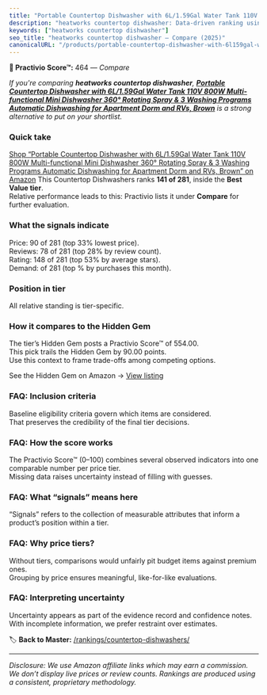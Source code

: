 ```yaml
---
title: "Portable Countertop Dishwasher with 6L/1.59Gal Water Tank 110V 800W Multi-functional Mini Dishwasher 360° Rotating Spray & 3 Washing Programs Automatic Dishwashing for Apartment Dorm and RVs, Brown"
description: "heatworks countertop dishwasher: Data-driven ranking using the Practivio Score™. Positioned by quality, value, demand, findability, momentum."
keywords: ["heatworks countertop dishwasher"]
seo_title: "heatworks countertop dishwasher — Compare (2025)"
canonicalURL: "/products/portable-countertop-dishwasher-with-6l159gal-water-tank-110v-800w-multi-functional-mini-dishwasher-360-rotating-spray-3-washing-programs-automatic-dishwashing-for-apartment-dorm-and-rvs-brown-B0CPPQHQWL/"
---
```


**🛒 Practivio Score™:** 464 — _Compare_


*If you're comparing **heatworks countertop dishwasher**, **[Portable Countertop Dishwasher with 6L/1.59Gal Water Tank 110V 800W Multi-functional Mini Dishwasher 360° Rotating Spray & 3 Washing Programs Automatic Dishwashing for Apartment Dorm and RVs, Brown](https://www.amazon.com/dp/B0CPPQHQWL?tag=practivio-20)** is a strong alternative to put on your shortlist.*
### Quick take
[Shop “Portable Countertop Dishwasher with 6L/1.59Gal Water Tank 110V 800W Multi-functional Mini Dishwasher 360° Rotating Spray & 3 Washing Programs Automatic Dishwashing for Apartment Dorm and RVs, Brown” on Amazon](https://www.amazon.com/dp/B0CPPQHQWL?tag=practivio-20)
This Countertop Dishwashers ranks **141 of 281**, inside the **Best Value tier**.  
Relative performance leads to this: Practivio lists it under **Compare** for further evaluation.

### What the signals indicate
Price: 90 of 281 (top 33% lowest price).  
Reviews: 78 of 281 (top 28% by review count).  
Rating: 148 of 281 (top 53% by average stars).  
Demand:  of 281 (top % by purchases this month).

### Position in tier
All relative standing is tier-specific.

### How it compares to the Hidden Gem
The tier’s Hidden Gem posts a Practivio Score™ of 554.00.  
This pick trails the Hidden Gem by 90.00 points.  
Use this context to frame trade-offs among competing options.  

See the Hidden Gem on Amazon → [View listing](https://www.amazon.com/dp/B092DBTWCF?tag=practivio-20)

### FAQ: Inclusion criteria
Baseline eligibility criteria govern which items are considered.  
That preserves the credibility of the final tier decisions.

### FAQ: How the score works
The Practivio Score™ (0–100) combines several observed indicators into one comparable number per price tier.  
Missing data raises uncertainty instead of filling with guesses.

### FAQ: What “signals” means here
“Signals” refers to the collection of measurable attributes that inform a product’s position within a tier.

### FAQ: Why price tiers?
Without tiers, comparisons would unfairly pit budget items against premium ones.  
Grouping by price ensures meaningful, like-for-like evaluations.

### FAQ: Interpreting uncertainty
Uncertainty appears as part of the evidence record and confidence notes.  
With incomplete information, we prefer restraint over estimates.

<!-- Missing template for Compare/CompareWithinPriceClass -->


🏷️ **Back to Master:** [/rankings/countertop-dishwashers/](/rankings/countertop-dishwashers/)

---
_Disclosure: We use Amazon affiliate links which may earn a commission. We don’t display live prices or review counts. Rankings are produced using a consistent, proprietary methodology._
